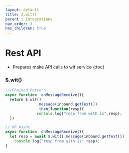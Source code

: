 ```yaml
---
layout: default
title: $.wit()
parent : Integrations
nav_order: 3
has_children: true
---
```

# Rest API
- Prepares make API calls to wit service
{:toc}

### $.wit()
```javascript
///Chained Pattern
async function  onMessageReceive(){
  return $.wit()
              .message(inbound.getText())
              .then(function(resp){
              console.log("resp from with is",resp);
  })

// OR Async
async function  onMessageReceive(){
  let resp = await $.wit().message(inbound.getText())
    console.log("resp from with is",resp);
}
```


